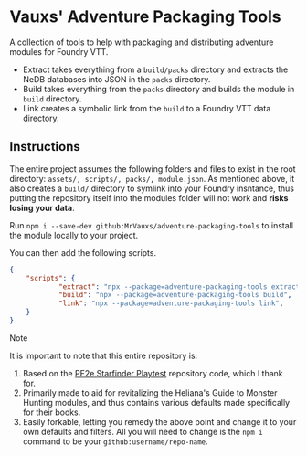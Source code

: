 # Vauxs' Adventure Packaging Tools

A collection of tools to help with packaging and distributing adventure modules for Foundry VTT.

- Extract takes everything from a `build/packs` directory and extracts the NeDB databases into JSON in the `packs` directory.
- Build takes everything from the `packs` directory and builds the module in `build` directory.
- Link creates a symbolic link from the `build` to a Foundry VTT data directory.

## Instructions

The entire project assumes the following folders and files to exist in the root directory: `assets/, scripts/, packs/, module.json`. As mentioned above, it also creates a `build/` directory to symlink into your Foundry insntance, thus putting the repository itself into the modules folder will not work and **risks losing your data**.

Run `npm i --save-dev github:MrVauxs/adventure-packaging-tools` to install the module locally to your project.

You can then add the following scripts.
```json
{
    "scripts": {
            "extract": "npx --package=adventure-packaging-tools extract",
            "build": "npx --package=adventure-packaging-tools build",
            "link": "npx --package=adventure-packaging-tools link",
    }
}
```

> [!note]
> It is important to note that this entire repository is:
> 1. Based on the [PF2e Starfinder Playtest](https://github.com/TikaelSol/starfinder-field-test/tree/main) repository code, which I thank for.
> 2. Primarily made to aid for revitalizing the Heliana's Guide to Monster Hunting modules, and thus contains various defaults made specifically for their books.
> 3. Easily forkable, letting you remedy the above point and change it to your own defaults and filters. All you will need to change is the `npm i` command to be your `github:username/repo-name`.
